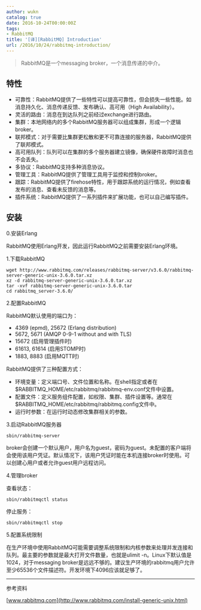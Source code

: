 ```yaml
---
author: wukn
catalog: true
date: 2016-10-24T00:00:00Z
tags:
- RabbitMQ
title: '[译][RabbitMQ] Introduction'
url: /2016/10/24/rabbitmq-introduction/
---
```


> RabbitMQ是一个messaging broker，一个消息传递的中介。

<!--more-->

## 特性

* 可靠性：RabbitMQ提供了一些特性可以提高可靠性，但会损失一些性能。如消息持久化、消息传递反馈、发布确认、高可用（High Availability）。
* 灵活的路由：消息在到达队列之前经过exchange进行路由。
* 集群：本地网络内的多个RabbitMQ服务器可以组成集群，形成一个逻辑broker。
* 联邦模式：对于需要比集群更松散和更不可靠连接的服务器，RabbitMQ提供了联邦模式。
* 高可用队列：队列可以在集群的多个服务器建立镜像，确保硬件故障时消息也不会丢失。
* 多协议：RabbitMQ支持多种消息协议。
* 管理工具：RabbitMQ提供了管理工具用于监控和控制broker。
* 跟踪：RabbitMQ提供了firehose特性，用于跟踪系统的运行情况，例如查看发布的消息、查看未反馈的消息等。
* 插件系统：RabbitMQ提供了一系列插件来扩展功能，也可以自己编写插件。

## 安装

0.安装Erlang

RabbitMQ使用Erlang开发，因此运行RabbitMQ之前需要安装Erlang环境。

1.下载RabbitMQ

```
wget http://www.rabbitmq.com/releases/rabbitmq-server/v3.6.0/rabbitmq-server-generic-unix-3.6.0.tar.xz
xz -d rabbitmq-server-generic-unix-3.6.0.tar.xz
tar -xvf rabbitmq-server-generic-unix-3.6.0.tar
cd rabbitmq_server-3.6.0/
```

2.配置RabbitMQ

RabbitMQ默认使用的端口为：

* 4369 (epmd), 25672 (Erlang distribution)
* 5672, 5671 (AMQP 0-9-1 without and with TLS)
* 15672 (启用管理插件时)
* 61613, 61614 (启用STOMP时)
* 1883, 8883 (启用MQTT时)

RabbitMQ提供了三种配置方式：

* 环境变量：定义端口号、文件位置和名称。在shell指定或者在$RABBITMQ_HOME/etc/rabbitmq/rabbitmq-env.conf文件中设置。
* 配置文件：定义服务组件配置，如权限、集群、插件设置等。通常在$RABBITMQ_HOME/etc/rabbitmq/rabbitmq.config文件中。
* 运行时参数：在运行时动态修改集群相关的参数。

3.启动RabbitMQ服务器

```
sbin/rabbitmq-server
```

broker会创建一个默认用户，用户名为guest，密码为guest。未配置的客户端将会使用该用户凭证。默认情况下，该用户凭证时能在本机连接broker时使用。可以创建心用户或者允许guest用户远程访问。

4.管理broker

查看状态：

```
sbin/rabbitmqctl status
```

停止服务：

```
sbin/rabbitmqctl stop
```

5.配置系统限制

在生产环境中使用RabbitMQ可能需要调整系统限制和内核参数来处理并发连接和队列。最主要的参数就是最大打开文件数量，也就是ulimit -n。Linux下默认值是1024，对于messaging broker是远远不够的。建议生产环境的rabbitmq用户允许至少65536个文件描述符。开发环境下4096应该就足够了。

---

参考资料

[www.rabbitmq.com](http://www.rabbitmq.com/install-generic-unix.html)
